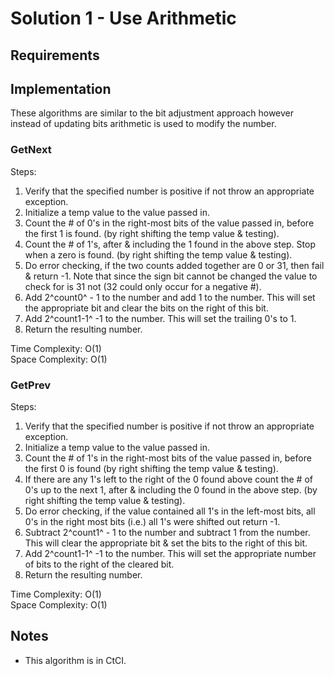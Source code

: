 ﻿# Solution 1 - Use Arithmetic

## Requirements

## Implementation
These algorithms are similar to the bit adjustment approach however instead
of updating bits arithmetic is used to modify the number.

### GetNext

Steps:
1. Verify that the specified number is positive if not throw an appropriate exception.
2. Initialize a temp value to the value passed in.
3. Count the # of 0's in the right-most bits of the value passed in, before the first 1 is found. (by right shifting the temp value & testing).
4. Count the # of 1's, after & including the 1 found in the above step. Stop when a zero is found. (by right shifting the temp value & testing).
5. Do error checking, if the two counts added together are 0 or 31, then fail & return -1. Note that since the sign bit cannot be changed the value to check for is 31 not (32 could only occur for a negative #).
6. Add 2^count0^ - 1 to the number and add 1 to the number. This will set the appropriate bit and clear the bits on the right of this bit.
7. Add 2^count1-1^ -1 to the number. This will set the trailing 0's to 1.
8. Return the resulting number.

Time Complexity: O(1)  
Space Complexity: O(1)  

### GetPrev

Steps:
1. Verify that the specified number is positive if not throw an appropriate exception.
2. Initialize a temp value to the value passed in.
3. Count the # of 1's in the right-most bits of the value passed in, before the first 0 is found (by right shifting the temp value & testing).
4. If there are any 1's left to the right of the 0 found above count the # of 0's up to the next 1, after & including the 0 found in the above step. (by right shifting the temp value & testing).
5. Do error checking, if the value contained all 1's in the left-most bits, all 0's in the right most bits (i.e.) all 1's were shifted out return -1.
6. Subtract 2^count1^ - 1 to the number and subtract 1 from the number. This will clear the appropriate bit & set the bits to the right of this bit.
7. Add 2^count1-1^ -1 to the number. This will set the appropriate number of bits to the right of the cleared bit.
8. Return the resulting number.

Time Complexity: O(1)  
Space Complexity: O(1)  

## Notes
- This algorithm is in CtCI.
